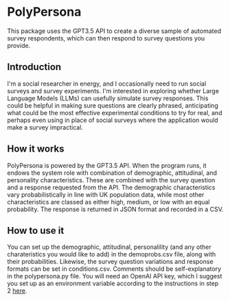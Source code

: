 # PolyPersona
 This package uses the GPT3.5 API to create a diverse sample of automated survey respondents, which can then respond to survey questions you provide. 

 ## Introduction
 I'm a social researcher in energy, and I occasionally need to run social surveys and survey experiments. I'm interested in exploring whether Large Language Models (LLMs) can usefully simulate survey responses. This could be helpful in making sure questions are clearly phrased, anticipating what could be the most effective experimental conditions to try for real, and perhaps even using in place of social surveys where the application would make a survey impractical.

 ## How it works
 PolyPersona is powered by the GPT3.5 API. When the program runs, it endows the system role with combination of demographic, attitudinal, and personality characteristics. These are combined with the survey question and a response requested from the API. The demographic characteristics vary probabilistically in line with UK population data, while most other characteristics are classed as either high, medium, or low with an equal probability. The response is returned in JSON format and recorded in a CSV. 
 
 ## How to use it
 You can set up the demographic, attitudinal, personalility (and any other charateristics you would like to add) in the demoprobs.csv file, along with their probabilities. Likewise, the survey question variations and response formats can be set in conditions.csv. Comments should be self-explanatory in the polypersona.py file. You will need an OpenAI API key, which I suggest you set up as an environment variable according to the instructions in step 2 <a href="https://platform.openai.com/docs/quickstart?context=python">here</a>. 